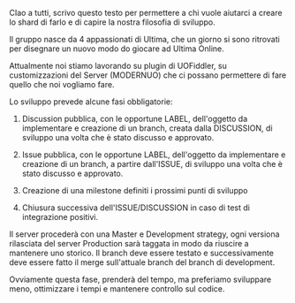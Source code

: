 CIao a tutti, scrivo questo testo per permettere a chi vuole aiutarci a creare lo shard di farlo e di capire la nostra filosofia di sviluppo.

Il gruppo nasce da 4 appassionati di Ultima, che un giorno si sono ritrovati per disegnare un nuovo modo do giocare ad Ultima Online.

Attualmente noi stiamo lavorando su plugin di UOFiddler, su customizzazioni del Server (MODERNUO) che ci possano permettere di fare quello che noi vogliamo fare.

Lo sviluppo prevede alcune fasi obbligatorie:


1) Discussion pubblica, con le opportune LABEL, dell'oggetto da implementare e creazione di un branch, creata dalla DISCUSSION, di sviluppo una volta che è stato discusso e approvato.
2) Issue pubblica, con le opportune LABEL, dell'oggetto da implementare e creazione di un branch, a partire dall'ISSUE, di sviluppo una volta che è stato discusso e approvato.
3) Creazione di una milestone definiti i prossimi punti di sviluppo

3) Chiusura successiva dell'ISSUE/DISCUSSION in caso di test di integrazione positivi.

Il server procederà con una Master e Development strategy, ogni versiona rilasciata del server Production sarà taggata in modo da riuscire a mantenere uno storico.
Il branch deve essere testato e successivamente deve essere fatto il merge sull'attuale branch del branch di development.

Ovviamente questa fase, prenderà del tempo, ma preferiamo sviluppare meno, ottimizzare i tempi e mantenere controllo sul codice.
   
